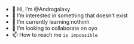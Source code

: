 - 👋 Hi, I’m @Androgalaxy
- 👀 I’m interested in something that doesn't exist
- 🌱 I’m currently learning nothinh
- 💞️ I’m looking to collaborate on oyo
- 📫 How to reach me `is impossible`

<!---
Androgalaxy/Androgalaxy is a ✨ special ✨ repository because its `README.md` (this file) appears on your GitHub profile.
You can click the Preview link to take a look at your changes.
--->
